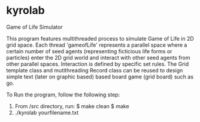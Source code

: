 # kyrolab
Game of Life Simulator

This program features multithreaded process to simulate Game of Life in 2D grid space.
Each thread 'gameofLife' represents a parallel space where a certain number of seed agents (representing ficticious life forms or particles) enter the 2D grid world and interact with other seed agents from other parallel spaces.
Interaction is defined by specific set rules.
The Grid template class and mutithreading Record class can be reused to design simple text (later on graphic based) based board game (grid board) such as go.

To Run the program, follow the following step:
1. From /src directory, run:
$ make clean
$ make
2. ./kyrolab yourfilename.txt
